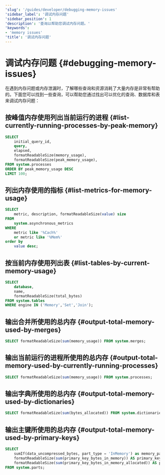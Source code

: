 ```yaml
---
'slug': '/guides/developer/debugging-memory-issues'
'sidebar_label': '调试内存问题'
'sidebar_position': 1
'description': '查询以帮助您调试内存问题。'
'keywords':
- 'memory issues'
'title': '调试内存问题'
---
```





# 调试内存问题 {#debugging-memory-issues}

在遇到内存问题或内存泄漏时，了解哪些查询和资源消耗了大量内存是非常有帮助的。下面您可以找到一些查询，可以帮助您通过找出可以优化的查询、数据库和表来调试内存问题：

## 按峰值内存使用列出当前运行的进程 {#list-currently-running-processes-by-peak-memory}

```sql
SELECT
    initial_query_id,
    query,
    elapsed,
    formatReadableSize(memory_usage),
    formatReadableSize(peak_memory_usage),
FROM system.processes
ORDER BY peak_memory_usage DESC
LIMIT 100;
```

## 列出内存使用的指标 {#list-metrics-for-memory-usage}

```sql
SELECT
    metric, description, formatReadableSize(value) size
FROM
    system.asynchronous_metrics
WHERE
    metric like '%Cach%'
    or metric like '%Mem%'
order by
    value desc;
```

## 按当前内存使用列出表 {#list-tables-by-current-memory-usage}

```sql
SELECT
    database,
    name,
    formatReadableSize(total_bytes)
FROM system.tables
WHERE engine IN ('Memory','Set','Join');
```

## 输出合并所使用的总内存 {#output-total-memory-used-by-merges}

```sql
SELECT formatReadableSize(sum(memory_usage)) FROM system.merges;
```

## 输出当前运行的进程所使用的总内存 {#output-total-memory-used-by-currently-running-processes}

```sql
SELECT formatReadableSize(sum(memory_usage)) FROM system.processes;
```

## 输出字典所使用的总内存 {#output-total-memory-used-by-dictionaries}

```sql
SELECT formatReadableSize(sum(bytes_allocated)) FROM system.dictionaries;
```

## 输出主键所使用的总内存 {#output-total-memory-used-by-primary-keys}

```sql
SELECT
    sumIf(data_uncompressed_bytes, part_type = 'InMemory') as memory_parts,
    formatReadableSize(sum(primary_key_bytes_in_memory)) AS primary_key_bytes_in_memory,
    formatReadableSize(sum(primary_key_bytes_in_memory_allocated)) AS primary_key_bytes_in_memory_allocated
FROM system.parts;
```
